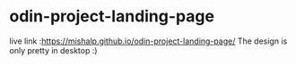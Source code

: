 # odin-project-landing-page

live link :https://mishalp.github.io/odin-project-landing-page/
The design is only pretty in desktop :)